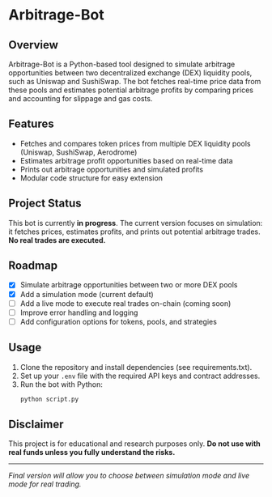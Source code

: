 # Arbitrage-Bot

## Overview

Arbitrage-Bot is a Python-based tool designed to simulate arbitrage opportunities between two decentralized exchange (DEX) liquidity pools, such as Uniswap and SushiSwap. The bot fetches real-time price data from these pools and estimates potential arbitrage profits by comparing prices and accounting for slippage and gas costs.

## Features
- Fetches and compares token prices from multiple DEX liquidity pools (Uniswap, SushiSwap, Aerodrome)
- Estimates arbitrage profit opportunities based on real-time data
- Prints out arbitrage opportunities and simulated profits
- Modular code structure for easy extension

## Project Status
This bot is currently **in progress**. The current version focuses on simulation: it fetches prices, estimates profits, and prints out potential arbitrage trades. **No real trades are executed.**

## Roadmap
- [x] Simulate arbitrage opportunities between two or more DEX pools
- [x] Add a simulation mode (current default)
- [ ] Add a live mode to execute real trades on-chain (coming soon)
- [ ] Improve error handling and logging
- [ ] Add configuration options for tokens, pools, and strategies

## Usage
1. Clone the repository and install dependencies (see requirements.txt).
2. Set up your `.env` file with the required API keys and contract addresses.
3. Run the bot with Python:
   ```bash
   python script.py
   ```

## Disclaimer
This project is for educational and research purposes only. **Do not use with real funds unless you fully understand the risks.**

---

*Final version will allow you to choose between simulation mode and live mode for real trading.*